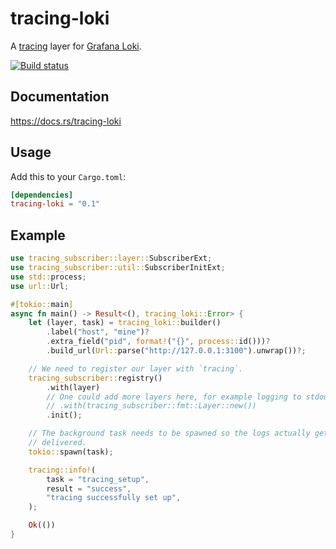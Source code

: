 tracing-loki
============

A [tracing](https://github.com/tokio-rs/tracing) layer for [Grafana
Loki](https://grafana.com/oss/loki/).

[![Build status](https://github.com/hrxi/tracing-loki/actions/workflows/build.yaml/badge.svg)](https://github.com/hrxi/tracing-loki/actions/workflows/build.yaml)

Documentation
-------------

https://docs.rs/tracing-loki

Usage
-----

Add this to your `Cargo.toml`:
```toml
[dependencies]
tracing-loki = "0.1"
```

Example
-------

```rust
use tracing_subscriber::layer::SubscriberExt;
use tracing_subscriber::util::SubscriberInitExt;
use std::process;
use url::Url;

#[tokio::main]
async fn main() -> Result<(), tracing_loki::Error> {
    let (layer, task) = tracing_loki::builder()
        .label("host", "mine")?
        .extra_field("pid", format!("{}", process::id()))?
        .build_url(Url::parse("http://127.0.0.1:3100").unwrap())?;

    // We need to register our layer with `tracing`.
    tracing_subscriber::registry()
        .with(layer)
        // One could add more layers here, for example logging to stdout:
        // .with(tracing_subscriber::fmt::Layer::new())
        .init();

    // The background task needs to be spawned so the logs actually get
    // delivered.
    tokio::spawn(task);

    tracing::info!(
        task = "tracing_setup",
        result = "success",
        "tracing successfully set up",
    );

    Ok(())
}
```
